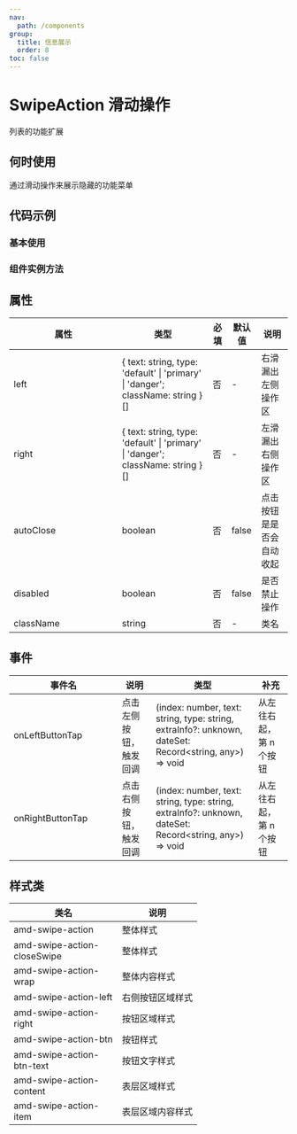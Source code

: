 ```yaml
---
nav:
  path: /components
group:
  title: 信息展示
  order: 8
toc: false
---
```


# SwipeAction 滑动操作
列表的功能扩展
## 何时使用
通过滑动操作来展示隐藏的功能菜单

## 代码示例

### 基本使用
<code src='../../demo/pages/SwipeAction'></code>

### 组件实例方法
<code src='../../demo/pages/SwipeActionRef'></code>



## 属性
| 属性 | 类型 | 必填 | 默认值 | 说明 |
| -----|-----|-----|-----|----- |
| left | { text: string, type: 'default' &verbar; 'primary' &verbar; 'danger'; className: string } [] | 否 | - | 右滑漏出左侧操作区 |
| right | { text: string, type: 'default' &verbar; 'primary' &verbar; 'danger'; className: string }[] | 否 | - | 左滑漏出右侧操作区 |
| autoClose | boolean | 否 | false | 点击按钮是是否会自动收起 |
| disabled | boolean | 否 | false | 是否禁止操作 |
| className | string | 否 | - | 类名 |

## 事件
| 事件名 | 说明 | 类型 | 补充 |
| -----|-----|-----|-----|
| onLeftButtonTap | 点击左侧按钮，触发回调 | (index: number, text: string, type: string, extraInfo?: unknown, dateSet: Record<string, any>) => void | 从左往右起，第 n 个按钮 |
| onRightButtonTap | 点击右侧按钮，触发回调 | (index: number, text: string, type: string, extraInfo?: unknown, dateSet: Record<string, any>) => void | 从左往右起，第 n 个按钮  |

## 样式类
| 类名 | 说明 |
| ----|----|
| amd-swipe-action| 整体样式 |
| amd-swipe-action-closeSwipe | 整体样式 |
| amd-swipe-action-wrap | 整体内容样式 |
| amd-swipe-action-left | 右侧按钮区域样式 |
| amd-swipe-action-right | 按钮区域样式 |
| amd-swipe-action-btn | 按钮样式 |
| amd-swipe-action-btn-text | 按钮文字样式 |
| amd-swipe-action-content | 表层区域样式 |
| amd-swipe-action-item | 表层区域内容样式 |

<style>
table th:first-of-type { width: 180px; } 
.__dumi-default-layout-content article table:first-of-type th:nth-of-type(2)  {
    width: 260px
} 
.__dumi-default-layout-content article table:first-of-type th:nth-of-type(3)  {
    width: 30px
} 
.__dumi-default-layout-content article table:first-of-type th:nth-of-type(4)  {
    width: 40px
} 
.__dumi-default-mobile-previewer:nth-of-type(2)::after {
    border-bottom: none!important;
}
</style>